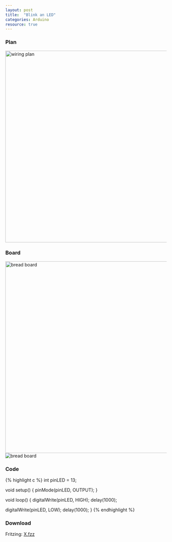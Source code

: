 ```yaml
---
layout: post
title:  "Blink an LED"
categories: Arduino
resource: true
---
```


### Plan

<div class="schaltplan">
	<img src="/images/fritzing/Button-Test_Schaltplan.svg" width="800" height="600" alt="wiring plan" /><br />
</div>

### Board

<img src="/images/fritzing/X_Steckplatine.svg" width="800" height="600" alt="bread board" /><br />
![bread board](/images/fritzing/X_Steckplatine.svg)

### Code

{% highlight c %}
int pinLED = 13;

void setup() {
  pinMode(pinLED, OUTPUT);
}

void loop() {
  digitalWrite(pinLED, HIGH);
  delay(1000);

  digitalWrite(pinLED, LOW);
  delay(1000);
}
{% endhighlight %}

### Download

Fritzing: [X.fzz](/images/fritzing/X.fzz)

